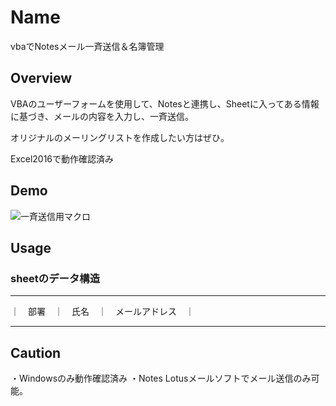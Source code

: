 



Name
====
vbaでNotesメール一斉送信＆名簿管理

## Overview
VBAのユーザーフォームを使用して、Notesと連携し、Sheetに入ってある情報に基づき、メールの内容を入力し、一斉送信。

オリジナルのメーリングリストを作成したい方はぜひ。

Excel2016で動作確認済み

## Demo
![一斉送信用マクロ](https://user-images.githubusercontent.com/43311555/61949874-24219e80-afe7-11e9-8822-bcd4a1c71b3b.gif)

## Usage

### sheetのデータ構造
----------------------------------

｜　部署　｜　氏名　｜　メールアドレス　｜

----------------------------------

## Caution
・Windowsのみ動作確認済み
・Notes Lotusメールソフトでメール送信のみ可能。
